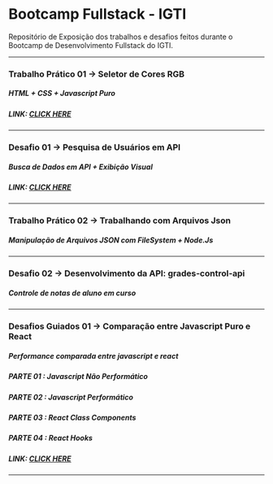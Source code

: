# Bootcamp Fullstack - IGTI

Repositório de Exposição dos trabalhos e desafios feitos durante o Bootcamp de Desenvolvimento Fullstack do IGTI.


--------------------------------------------------
### Trabalho Prático 01 -> Seletor de Cores RGB
##### HTML + CSS + Javascript Puro
##### LINK: <a href="http://ramonmatos.epizy.com/" target="_blank">CLICK HERE</a>


--------------------------------------------------
### Desafio 01 -> Pesquisa de Usuários em API
##### Busca de Dados em API + Exibição Visual
##### LINK: <a href="http://ramonmatos.epizy.com/" target="_blank">CLICK HERE</a>


--------------------------------------------------
### Trabalho Prático 02 -> Trabalhando com Arquivos Json
##### Manipulação de Arquivos JSON com FileSystem + Node.Js


--------------------------------------------------
### Desafio 02 -> Desenvolvimento da API: grades-control-api 
##### Controle de notas de aluno em curso


--------------------------------------------------
### Desafios Guiados 01 -> Comparação entre Javascript Puro e React
##### Performance comparada entre javascript e react
##### PARTE 01 : Javascript Não Performático
##### PARTE 02 : Javascript Performático
##### PARTE 03 : React Class Components
##### PARTE 04 : React Hooks
##### LINK: <a href="http://ramonmatos.epizy.com/" target="_blank">CLICK HERE</a>


--------------------------------------------------

